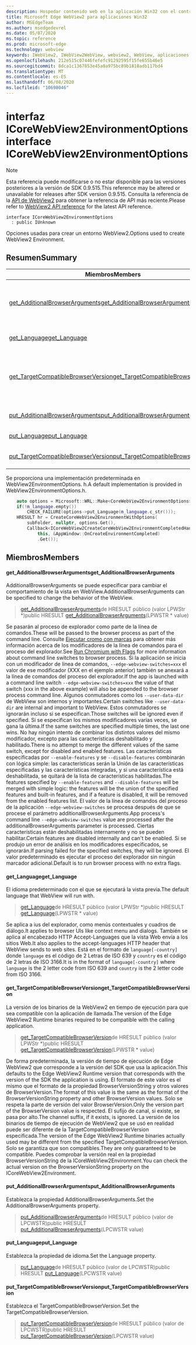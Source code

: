 ```yaml
---
description: Hospedar contenido web en la aplicación Win32 con el control Microsoft Edge WebView2
title: Microsoft Edge WebView2 para aplicaciones Win32
author: MSEdgeTeam
ms.author: msedgedevrel
ms.date: 05/07/2020
ms.topic: reference
ms.prod: microsoft-edge
ms.technology: webview
keywords: IWebView2, IWebView2WebView, webview2, WebView, aplicaciones Win32, Win32, Edge, ICoreWebView2, ICoreWebView2Controller, control de explorador, HTML Edge
ms.openlocfilehash: 212e515c07446fefefc91292595f15fe655b46e5
ms.sourcegitcommit: 8dca1c1367853e45a0a975bc89b1818adb117bd4
ms.translationtype: MT
ms.contentlocale: es-ES
ms.lasthandoff: 06/08/2020
ms.locfileid: "10698046"
---
```

# <span data-ttu-id="587eb-104">interfaz ICoreWebView2EnvironmentOptions</span><span class="sxs-lookup"><span data-stu-id="587eb-104">interface ICoreWebView2EnvironmentOptions</span></span> 

> [!NOTE]
> <span data-ttu-id="587eb-105">Esta referencia puede modificarse o no estar disponible para las versiones posteriores a la versión de SDK 0.9.515.</span><span class="sxs-lookup"><span data-stu-id="587eb-105">This reference may be altered or unavailable for releases after SDK version 0.9.515.</span></span> <span data-ttu-id="587eb-106">Consulta la referencia de la [API de WebView2](../../../webview2-api-reference.md) para obtener la referencia de API más reciente.</span><span class="sxs-lookup"><span data-stu-id="587eb-106">Please refer to [WebView2 API reference](../../../webview2-api-reference.md) for the latest API reference.</span></span>

```
interface ICoreWebView2EnvironmentOptions
  : public IUnknown
```

<span data-ttu-id="587eb-107">Opciones usadas para crear un entorno WebView2.</span><span class="sxs-lookup"><span data-stu-id="587eb-107">Options used to create WebView2 Environment.</span></span>

## <span data-ttu-id="587eb-108">Resumen</span><span class="sxs-lookup"><span data-stu-id="587eb-108">Summary</span></span>

 <span data-ttu-id="587eb-109">Miembros</span><span class="sxs-lookup"><span data-stu-id="587eb-109">Members</span></span>                        | <span data-ttu-id="587eb-110">Descripciones</span><span class="sxs-lookup"><span data-stu-id="587eb-110">Descriptions</span></span>
--------------------------------|---------------------------------------------
[<span data-ttu-id="587eb-111">get_AdditionalBrowserArguments</span><span class="sxs-lookup"><span data-stu-id="587eb-111">get_AdditionalBrowserArguments</span></span>](#get_additionalbrowserarguments) | <span data-ttu-id="587eb-112">AdditionalBrowserArguments se puede especificar para cambiar el comportamiento de la vista en WebView.</span><span class="sxs-lookup"><span data-stu-id="587eb-112">AdditionalBrowserArguments can be specified to change the behavior of the WebView.</span></span>
[<span data-ttu-id="587eb-113">get_Language</span><span class="sxs-lookup"><span data-stu-id="587eb-113">get_Language</span></span>](#get_language) | <span data-ttu-id="587eb-114">El idioma predeterminado con el que se ejecutará la vista previa.</span><span class="sxs-lookup"><span data-stu-id="587eb-114">The default language that WebView will run with.</span></span>
[<span data-ttu-id="587eb-115">get_TargetCompatibleBrowserVersion</span><span class="sxs-lookup"><span data-stu-id="587eb-115">get_TargetCompatibleBrowserVersion</span></span>](#get_targetcompatiblebrowserversion) | <span data-ttu-id="587eb-116">La versión de los binarios de la WebView2 en tiempo de ejecución para que sea compatible con la aplicación de llamada.</span><span class="sxs-lookup"><span data-stu-id="587eb-116">The version of the Edge WebView2 Runtime binaries required to be compatible with the calling application.</span></span>
[<span data-ttu-id="587eb-117">put_AdditionalBrowserArguments</span><span class="sxs-lookup"><span data-stu-id="587eb-117">put_AdditionalBrowserArguments</span></span>](#put_additionalbrowserarguments) | <span data-ttu-id="587eb-118">Establezca la propiedad AdditionalBrowserArguments.</span><span class="sxs-lookup"><span data-stu-id="587eb-118">Set the AdditionalBrowserArguments property.</span></span>
[<span data-ttu-id="587eb-119">put_Language</span><span class="sxs-lookup"><span data-stu-id="587eb-119">put_Language</span></span>](#put_language) | <span data-ttu-id="587eb-120">Establezca la propiedad de idioma.</span><span class="sxs-lookup"><span data-stu-id="587eb-120">Set the Language property.</span></span>
[<span data-ttu-id="587eb-121">put_TargetCompatibleBrowserVersion</span><span class="sxs-lookup"><span data-stu-id="587eb-121">put_TargetCompatibleBrowserVersion</span></span>](#put_targetcompatiblebrowserversion) | <span data-ttu-id="587eb-122">Establezca el TargetCompatibleBrowserVersion.</span><span class="sxs-lookup"><span data-stu-id="587eb-122">Set the TargetCompatibleBrowserVersion.</span></span>

<span data-ttu-id="587eb-123">Se proporciona una implementación predeterminada en WebView2EnvironmentOptions. h.</span><span class="sxs-lookup"><span data-stu-id="587eb-123">A default implementation is provided in WebView2EnvironmentOptions.h.</span></span>

```cpp
    auto options = Microsoft::WRL::Make<CoreWebView2EnvironmentOptions>();
    if(!m_language.empty())
        CHECK_FAILURE(options->put_Language(m_language.c_str()));
    HRESULT hr = CreateCoreWebView2EnvironmentWithOptions(
        subFolder, nullptr, options.Get(),
        Callback<ICoreWebView2CreateCoreWebView2EnvironmentCompletedHandler>(
            this, &AppWindow::OnCreateEnvironmentCompleted)
            .Get());
```

## <span data-ttu-id="587eb-124">Miembros</span><span class="sxs-lookup"><span data-stu-id="587eb-124">Members</span></span>

#### <span data-ttu-id="587eb-125">get_AdditionalBrowserArguments</span><span class="sxs-lookup"><span data-stu-id="587eb-125">get_AdditionalBrowserArguments</span></span> 

<span data-ttu-id="587eb-126">AdditionalBrowserArguments se puede especificar para cambiar el comportamiento de la vista en WebView.</span><span class="sxs-lookup"><span data-stu-id="587eb-126">AdditionalBrowserArguments can be specified to change the behavior of the WebView.</span></span>

> <span data-ttu-id="587eb-127">[get_AdditionalBrowserArguments](#get_additionalbrowserarguments)de HRESULT público (valor LPWStr \*)</span><span class="sxs-lookup"><span data-stu-id="587eb-127">public HRESULT [get_AdditionalBrowserArguments](#get_additionalbrowserarguments)(LPWSTR \* value)</span></span>

<span data-ttu-id="587eb-128">Se pasarán al proceso de explorador como parte de la línea de comandos.</span><span class="sxs-lookup"><span data-stu-id="587eb-128">These will be passed to the browser process as part of the command line.</span></span> <span data-ttu-id="587eb-129">Consulte [Ejecutar cromo con marcas](https://aka.ms/RunChromiumWithFlags) para obtener más información acerca de los modificadores de la línea de comandos para el proceso del explorador.</span><span class="sxs-lookup"><span data-stu-id="587eb-129">See [Run Chromium with Flags](https://aka.ms/RunChromiumWithFlags) for more information about command line switches to browser process.</span></span> <span data-ttu-id="587eb-130">Si la aplicación se inicia con un modificador de línea de comandos, `--edge-webview-switches=xxx` el valor de ese modificador (XXX en el ejemplo anterior) también se anexará a la línea de comandos del proceso del explorador.</span><span class="sxs-lookup"><span data-stu-id="587eb-130">If the app is launched with a command line switch `--edge-webview-switches=xxx` the value of that switch (xxx in the above example) will also be appended to the browser process command line.</span></span> <span data-ttu-id="587eb-131">Algunos conmutadores como los `--user-data-dir` de WebView son internos y importantes.</span><span class="sxs-lookup"><span data-stu-id="587eb-131">Certain switches like `--user-data-dir` are internal and important to WebView.</span></span> <span data-ttu-id="587eb-132">Estos conmutadores se ignorarán incluso si se especifican.</span><span class="sxs-lookup"><span data-stu-id="587eb-132">Those switches will be ignored even if specified.</span></span> <span data-ttu-id="587eb-133">Si se especifican los mismos modificadores varias veces, se gana la última.</span><span class="sxs-lookup"><span data-stu-id="587eb-133">If the same switches are specified multiple times, the last one wins.</span></span> <span data-ttu-id="587eb-134">No hay ningún intento de combinar los distintos valores del mismo modificador, excepto para las características deshabilitado y habilitado.</span><span class="sxs-lookup"><span data-stu-id="587eb-134">There is no attempt to merge the different values of the same switch, except for disabled and enabled features.</span></span> <span data-ttu-id="587eb-135">Las características especificadas por `--enable-features` y se `--disable-features` combinarán con lógica simple: las características serán la Unión de las características especificadas y las características integradas, y si una característica está deshabilitada, se quitará de la lista de características habilitadas.</span><span class="sxs-lookup"><span data-stu-id="587eb-135">The features specified by `--enable-features` and `--disable-features` will be merged with simple logic: the features will be the union of the specified features and built-in features, and if a feature is disabled, it will be removed from the enabled features list.</span></span> <span data-ttu-id="587eb-136">El valor de la línea de comandos del proceso de la aplicación `--edge-webview-switches` se procesa después de que se procese el parámetro additionalBrowserArguments.</span><span class="sxs-lookup"><span data-stu-id="587eb-136">App process's command line `--edge-webview-switches` value are processed after the additionalBrowserArguments parameter is processed.</span></span> <span data-ttu-id="587eb-137">Ciertas características están deshabilitadas internamente y no se pueden habilitar.</span><span class="sxs-lookup"><span data-stu-id="587eb-137">Certain features are disabled internally and can't be enabled.</span></span> <span data-ttu-id="587eb-138">Si se produjo un error de análisis en los modificadores especificados, se ignorarán.</span><span class="sxs-lookup"><span data-stu-id="587eb-138">If parsing failed for the specified switches, they will be ignored.</span></span> <span data-ttu-id="587eb-139">El valor predeterminado es ejecutar el proceso del explorador sin ningún marcador adicional.</span><span class="sxs-lookup"><span data-stu-id="587eb-139">Default is to run browser process with no extra flags.</span></span>

#### <span data-ttu-id="587eb-140">get_Language</span><span class="sxs-lookup"><span data-stu-id="587eb-140">get_Language</span></span> 

<span data-ttu-id="587eb-141">El idioma predeterminado con el que se ejecutará la vista previa.</span><span class="sxs-lookup"><span data-stu-id="587eb-141">The default language that WebView will run with.</span></span>

> <span data-ttu-id="587eb-142">[get_Language](#get_language)de HRESULT público (valor LPWStr \*)</span><span class="sxs-lookup"><span data-stu-id="587eb-142">public HRESULT [get_Language](#get_language)(LPWSTR \* value)</span></span>

<span data-ttu-id="587eb-143">Se aplica a ius del explorador, como menús contextuales y cuadros de diálogo.</span><span class="sxs-lookup"><span data-stu-id="587eb-143">It applies to browser UIs like context menu and dialogs.</span></span> <span data-ttu-id="587eb-144">También se aplica al encabezado HTTP Accept-Languages que la vista Web envía a los sitios Web.</span><span class="sxs-lookup"><span data-stu-id="587eb-144">It also applies to the accept-languages HTTP header that WebView sends to web sites.</span></span> <span data-ttu-id="587eb-145">Está en el formato de `language[-country]` donde `language` es el código de 2 Letras de ISO 639 y `country` es el código de 2 letras de ISO 3166.</span><span class="sxs-lookup"><span data-stu-id="587eb-145">It is in the format of `language[-country]` where `language` is the 2 letter code from ISO 639 and `country` is the 2 letter code from ISO 3166.</span></span>

#### <span data-ttu-id="587eb-146">get_TargetCompatibleBrowserVersion</span><span class="sxs-lookup"><span data-stu-id="587eb-146">get_TargetCompatibleBrowserVersion</span></span> 

<span data-ttu-id="587eb-147">La versión de los binarios de la WebView2 en tiempo de ejecución para que sea compatible con la aplicación de llamada.</span><span class="sxs-lookup"><span data-stu-id="587eb-147">The version of the Edge WebView2 Runtime binaries required to be compatible with the calling application.</span></span>

> <span data-ttu-id="587eb-148">[get_TargetCompatibleBrowserVersion](#get_targetcompatiblebrowserversion)de HRESULT público (valor LPWStr \*)</span><span class="sxs-lookup"><span data-stu-id="587eb-148">public HRESULT [get_TargetCompatibleBrowserVersion](#get_targetcompatiblebrowserversion)(LPWSTR \* value)</span></span>

<span data-ttu-id="587eb-149">De forma predeterminada, la versión de tiempo de ejecución de Edge WebView2 que corresponde a la versión del SDK que usa la aplicación.</span><span class="sxs-lookup"><span data-stu-id="587eb-149">This defaults to the Edge WebView2 Runtime version that corresponds with the version of the SDK the application is using.</span></span> <span data-ttu-id="587eb-150">El formato de este valor es el mismo que el formato de la propiedad BrowserVersionString y otros valores de BrowserVersion.</span><span class="sxs-lookup"><span data-stu-id="587eb-150">The format of this value is the same as the format of the BrowserVersionString property and other BrowserVersion values.</span></span> <span data-ttu-id="587eb-151">Solo se respeta la parte de versión del valor BrowserVersion.</span><span class="sxs-lookup"><span data-stu-id="587eb-151">Only the version part of the BrowserVersion value is respected.</span></span> <span data-ttu-id="587eb-152">El sufijo de canal, si existe, se pasa por alto.</span><span class="sxs-lookup"><span data-stu-id="587eb-152">The channel suffix, if it exists, is ignored.</span></span> <span data-ttu-id="587eb-153">La versión de los binarios de tiempo de ejecución de WebView2 que se usó en realidad puede ser diferente de la TargetCompatibleBrowserVersion especificada.</span><span class="sxs-lookup"><span data-stu-id="587eb-153">The version of the Edge WebView2 Runtime binaries actually used may be different from the specified TargetCompatibleBrowserVersion.</span></span> <span data-ttu-id="587eb-154">Solo se garantiza que son compatibles.</span><span class="sxs-lookup"><span data-stu-id="587eb-154">They are only guaranteed to be compatible.</span></span> <span data-ttu-id="587eb-155">Puedes comprobar la versión real en la propiedad BrowserVersionString de la ICoreWebView2Environment.</span><span class="sxs-lookup"><span data-stu-id="587eb-155">You can check the actual version on the BrowserVersionString property on the ICoreWebView2Environment.</span></span>

#### <span data-ttu-id="587eb-156">put_AdditionalBrowserArguments</span><span class="sxs-lookup"><span data-stu-id="587eb-156">put_AdditionalBrowserArguments</span></span> 

<span data-ttu-id="587eb-157">Establezca la propiedad AdditionalBrowserArguments.</span><span class="sxs-lookup"><span data-stu-id="587eb-157">Set the AdditionalBrowserArguments property.</span></span>

> <span data-ttu-id="587eb-158">[put_AdditionalBrowserArguments](#put_additionalbrowserarguments)de HRESULT público (valor de LPCWSTR)</span><span class="sxs-lookup"><span data-stu-id="587eb-158">public HRESULT [put_AdditionalBrowserArguments](#put_additionalbrowserarguments)(LPCWSTR value)</span></span>

#### <span data-ttu-id="587eb-159">put_Language</span><span class="sxs-lookup"><span data-stu-id="587eb-159">put_Language</span></span> 

<span data-ttu-id="587eb-160">Establezca la propiedad de idioma.</span><span class="sxs-lookup"><span data-stu-id="587eb-160">Set the Language property.</span></span>

> <span data-ttu-id="587eb-161">[put_Language](#put_language)de HRESULT público (valor de LPCWSTR)</span><span class="sxs-lookup"><span data-stu-id="587eb-161">public HRESULT [put_Language](#put_language)(LPCWSTR value)</span></span>

#### <span data-ttu-id="587eb-162">put_TargetCompatibleBrowserVersion</span><span class="sxs-lookup"><span data-stu-id="587eb-162">put_TargetCompatibleBrowserVersion</span></span> 

<span data-ttu-id="587eb-163">Establezca el TargetCompatibleBrowserVersion.</span><span class="sxs-lookup"><span data-stu-id="587eb-163">Set the TargetCompatibleBrowserVersion.</span></span>

> <span data-ttu-id="587eb-164">[put_TargetCompatibleBrowserVersion](#put_targetcompatiblebrowserversion)de HRESULT público (valor de LPCWSTR)</span><span class="sxs-lookup"><span data-stu-id="587eb-164">public HRESULT [put_TargetCompatibleBrowserVersion](#put_targetcompatiblebrowserversion)(LPCWSTR value)</span></span>

